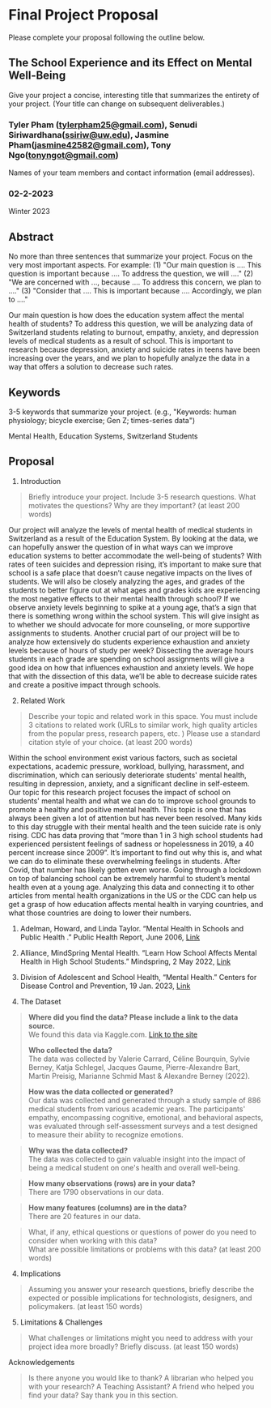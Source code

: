 # Final Project Proposal

Please complete your proposal following the outline below.

## The School Experience and its Effect on Mental Well-Being

Give your project a concise, interesting title that summarizes the entirety of your project. (Your title can change on subsequent deliverables.)

### Tyler Pham (tylerpham25@gmail.com), Senudi Siriwardhana(ssiriw@uw.edu), Jasmine Pham(jasmine42582@gmail.com), Tony Ngo(tonyngot@gmail.com)

Names of your team members and contact information (email addresses).
### 02-2-2023

Winter 2023
## Abstract

No more than three sentences that summarize your project. Focus on the very most important aspects. For example: (1) "Our main question is .... This question is important because .... To address the question, we will ...." (2) "We are concerned with ..., because .... To address this concern, we plan to ...." (3) "Consider that .... This is important because .... Accordingly, we plan to ...."

Our main question is how does the education system affect the mental health of students? To address this question, we will be analyzing data of Switzerland students relating to burnout, empathy, anxiety, and depression levels of medical students as a result of school. This is important to research because depression, anxiety and suicide rates in teens have been increasing over the years, and we plan to hopefully analyze the data in a way that offers a solution to decrease such rates. 

## Keywords

3-5 keywords that summarize your project.
(e.g., "Keywords: human physiology; bicycle exercise; Gen Z; times-series data")

Mental Health, Education Systems, Switzerland Students 

## Proposal

1. Introduction  

> Briefly introduce your project.  Include 3-5 research questions. What motivates the questions? Why are they important? (at least 200 words)

Our project will analyze the levels of mental health of medical students in Switzerland as a result of the Education System. By looking at the data, we can hopefully answer the question of in what ways can we improve education systems to better accommodate the well-being of students? With rates of teen suicides and depression rising, it’s important to make sure that school is a safe place that doesn’t cause negative impacts on the lives of students. We will also be closely analyzing the ages, and grades of the students to better figure out at what ages and grades kids are experiencing the most negative effects to their mental health through school? If we observe anxiety levels beginning to spike at a young age, that’s a sign that there is something wrong within the school system. This will give insight as to whether we should advocate for more counseling, or more supportive assignments to students. Another crucial part of our project will be to analyze how extensively do students experience exhaustion and anxiety levels because of hours of study per week? Dissecting the average hours students in each grade are spending on school assignments will give a good idea on how that influences exhaustion and anxiety levels. We hope that with the dissection of this data, we’ll be able to decrease suicide rates and create a positive impact through schools. 


2. Related Work  

> Describe your topic and related work in this space. You must include 3 citations to related work (URLs to similar work, high quality articles from the popular press, research papers, etc. ) Please use a standard citation style of your choice. (at least 200 words)

Within the school environment exist various factors, such as societal expectations, academic pressure, workload, bullying, harassment, and discrimination, which can seriously deteriorate students' mental health, resulting in depression, anxiety, and a significant decline in self-esteem. Our topic for this research project focuses the impact of school on students' mental health and what we can do to improve school grounds to promote a healthy and positive mental health. This topic is one that has always been given a lot of attention but has never been resolved. Many kids to this day struggle with their mental health and the teen suicide rate is only rising. CDC has data proving that “more than 1 in 3 high school students had experienced persistent feelings of sadness or hopelessness in 2019, a 40 percent increase since 2009”. It’s important to find out why this is, and what we can do to eliminate these overwhelming feelings in students. After Covid, that number has likely gotten even worse. Going through a lockdown on top of balancing school can be extremely harmful to student’s mental health even at a young age. Analyzing this data and connecting it to other articles from mental health organizations in the US or the CDC can help us get a grasp of how education affects mental health in varying countries, and what those countries are doing to lower their numbers. 

1. Adelman, Howard, and Linda Taylor. “Mental Health in Schools and Public Health .” Public Health Report, June 2006, [Link](journals.sagepub.com/doi/pdf/10.1177/003335490612100312) 

2. Alliance, MindSpring Mental Health. “Learn How School Affects Mental Health in High School Students.” Mindspring, 2 May 2022, [Link](www.mindspringhealth.org/resources/news/how-school-affects-mental-health-in-high-school-students#:~:text=Unfortunately%2C%20school%20itself%20can%20sometimes,how%20school%20affects%20mental%20health)

3. Division of Adolescent and School Health, “Mental Health.” Centers for Disease Control and Prevention, 19 Jan. 2023, [Link](www.cdc.gov/healthyyouth/mental-health/index.htm) 


3. The Dataset

> **Where did you find the data? Please include a link to the data source.**      
> We found this data via Kaggle.com. 
> [Link to the site](https://www.kaggle.com/datasets/thedevastator/medical-student-mental-health?resource=download)
> 
> **Who collected the data?**          
> The data was collected by Valerie Carrard, Céline Bourquin, Sylvie Berney, Katja Schlegel, Jacques Gaume, Pierre-Alexandre Bart, Martin Preisig, Marianne Schmid Mast & Alexandre Berney (2022).
>  
> **How was the data collected or generated?**     
> Our data was collected and generated through a study sample of 886 medical students from various academic years. The participants' empathy, encompassing cognitive, emotional, and behavioral aspects, was evaluated through self-assessment surveys and a test designed to measure their ability to recognize emotions.
 
> **Why was the data collected?**                   
  The data was collected to gain valuable insight into the impact of being a medical student on one's health and overall well-being.
    
>**How many observations (rows) are in your data?**                 
  There are 1790 observations in our data. 
  
> **How many features (columns) are in the data?**             
  There are 20 features in our data.
  
> What, if any, ethical questions or questions of power do you need to consider when working with this data?  
> What are possible limitations or problems with this data?   (at least 200 words)

4. Implications

> Assuming you answer your research questions, briefly describe the expected or possible implications for technologists, designers, and policymakers. (at least 150 words)


5. Limitations & Challenges
>What challenges or limitations might you need to address with your project idea more broadly? Briefly discuss. (at least 150 words)

Acknowledgements
> Is there anyone you would like to thank? A librarian who helped you with your research? A Teaching Assistant? A friend who helped you find your data? Say thank you in this section.

